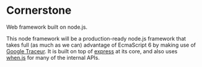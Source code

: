 Cornerstone
===========

Web framework built on node.js.

This node framework will be a production-ready node.js framework that takes full (as much as we can) advantage of EcmaScript 6 by making use of [Google Traceur](https://github.com/google/traceur-compiler).  It is built on top of [express](https://github.com/visionmedia/express) at its core, and also uses [when.js](https://github.com/cujojs/when) for many of the internal APIs.
